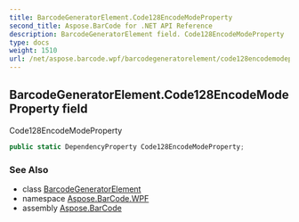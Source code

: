 ```yaml
---
title: BarcodeGeneratorElement.Code128EncodeModeProperty
second_title: Aspose.BarCode for .NET API Reference
description: BarcodeGeneratorElement field. Code128EncodeModeProperty
type: docs
weight: 1510
url: /net/aspose.barcode.wpf/barcodegeneratorelement/code128encodemodeproperty/
---
```

## BarcodeGeneratorElement.Code128EncodeModeProperty field

Code128EncodeModeProperty

```csharp
public static DependencyProperty Code128EncodeModeProperty;
```

### See Also

* class [BarcodeGeneratorElement](../)
* namespace [Aspose.BarCode.WPF](../../barcodegeneratorelement/)
* assembly [Aspose.BarCode](../../../)


